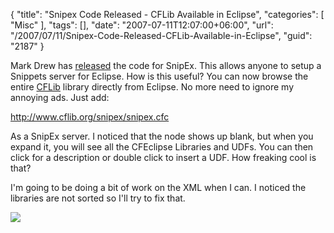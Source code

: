 {
	"title": "Snipex Code Released - CFLib Available in Eclipse",
	"categories": [
		"Misc"
	],
	"tags": [],
	"date": "2007-07-11T12:07:00+06:00",
	"url": "/2007/07/11/Snipex-Code-Released-CFLib-Available-in-Eclipse",
	"guid": "2187"
}

Mark Drew has <a href="http://www.markdrew.co.uk/blog/index.cfm/2007/7/11/CFEclipses-SnipEx-server-components-released">released</a> the code for SnipEx. This allows anyone to setup a Snippets server for Eclipse. How is this useful? You can now browse the entire <a href="http://www.cflib.org">CFLib</a> library directly from Eclipse. No more need to ignore my annoying ads. Just add:

http://www.cflib.org/snipex/snipex.cfc

As a SnipEx server. I noticed that the node shows up blank, but when you expand it, you will see all the CFEclipse Libraries and UDFs. You can then click for a description or double click to insert a UDF. How freaking cool is that?

I'm going to be doing a bit of work on the XML when I can. I noticed the libraries are not sorted so I'll try to fix that. 

<img src="http://static.raymondcamden.com/images/cfecflib.jpg">